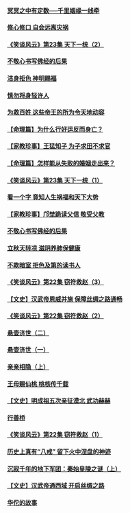 #### [冥冥之中有定数──千里姻缘一线牵](../pages/prog647/a102643074.md?t=08140335) 

#### [修心修口 自会远离灾祸](../pages/prog647/a102643036.md?t=08140335) 

#### [《笑谈风云》第23集 天下一统（2）](../pages/prog647/a102643014.md?t=08140335) 

#### [不敬心书写佛经的后果](../pages/prog647/a102642368.md?t=08140335) 

#### [洁身拒色 神明赐福](../pages/prog647/a102642363.md?t=08140335) 

#### [慎勿将身轻许人](../pages/prog647/a102642222.md?t=08140335) 

#### [为救百姓 这些帝王的所为令天地动容](../pages/prog647/a102642052.md?t=08140335) 

#### [【命理篇】为什么行好运反而身亡？](../pages/prog647/a102641592.md?t=08140335) 

#### [【家教珍事】王猛知子 为子求田不求官](../pages/prog647/a102641580.md?t=08140335) 

#### [【命理篇】怎样能从失败的婚姻走出来？](../pages/prog647/a102640802.md?t=08140335) 

#### [《笑谈风云》第23集 天下一统（1）](../pages/prog647/a102640791.md?t=08140335) 

#### [看一个字 竟知人生祸福和天下大势](../pages/prog647/a102640137.md?t=08140335) 

#### [【家教珍事】邝埜跪读父信 敬受父教](../pages/prog647/a102640131.md?t=08140335) 

#### [不敬心书写佛经的后果](../pages/prog647/a102639970.md?t=08140335) 

#### [立秋天转凉 滋阴养肺保健康](../pages/prog647/a102639236.md?t=08140335) 

#### [不欺暗室 拒色及第的读书人](../pages/prog647/a102639223.md?t=08140335) 

#### [《笑谈风云》第22集 窃符救赵（3）](../pages/prog647/a102639213.md?t=08140335) 

#### [【文史】汉武帝恩威并施 保障丝绸之路通畅](../pages/prog647/a102638665.md?t=08140335) 

#### [《笑谈风云》第22集 窃符救赵（2）](../pages/prog647/a102638635.md?t=08140335) 

#### [悬壶济世（二）](../pages/prog647/a102637876.md?t=08140335) 

#### [悬壶济世（一）](../pages/prog647/a102637864.md?t=08140335) 

#### [亲亲相隐（上）](../pages/prog647/a102637311.md?t=08140335) 

#### [王母赐仙桃 桃核传千载](../pages/prog647/a102636523.md?t=08140335) 

#### [【文史】明成祖五次亲征漠北 武功赫赫](../pages/prog647/a102636519.md?t=08140335) 

#### [行善桥](../pages/prog647/a102636040.md?t=08140335) 

#### [《笑谈风云》第22集 窃符救赵（1）](../pages/prog647/a102636037.md?t=08140335) 

#### [历史上真有“八戒” 留下火中涅盘的神迹](../pages/prog647/a102635944.md?t=08140335) 

#### [沉寂千年的地下军团：秦始皇陵之谜（上）](../pages/prog647/a102635362.md?t=08140335) 

#### [【文史】汉武帝通西域 开启丝绸之路](../pages/prog647/a102635355.md?t=08140335) 

#### [华佗的故事](../pages/prog647/a102632432.md?t=08140335) 

